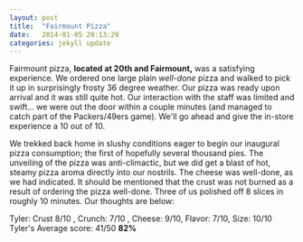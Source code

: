 ```yaml
---
layout: post
title:  "Fairmount Pizza"
date:   2014-01-05 20:13:29
categories: jekyll update
---
```


<p>
	Fairmount pizza, <strong>located at 20th and Fairmount,</strong> was a satisfying experience. We ordered one large plain <i>well-done</i> pizza and walked to pick it up in surprisingly frosty 36 degree weather. Our pizza was ready upon arrival and it was still quite hot. Our interaction with the staff was limited and swift... we were out the door within a couple minutes (and managed to catch part of the Packers/49ers game). We'll go ahead and give the in-store experience a 10 out of 10. 
</p>
<p>
	We trekked back home in slushy conditions eager to begin our inaugural pizza consumption; the first of hopefully several thousand pies. The unveiling of the pizza was anti-climactic, but we did get a blast of hot, steamy pizza aroma directly into our nostrils. The cheese was well-done, as we had indicated. It should be mentioned that the crust was not burned as a result of ordering the pizza well-done. Three of us polished off 8 slices in roughly 10 minutes. Our thoughts are below:
</p>
<p>
	Tyler: Crust 8/10 , Crunch: 7/10 , Cheese: 9/10, Flavor: 7/10, Size: 10/10 
	Tyler's Average score: 41/50 <strong>82%</strong>
</p>